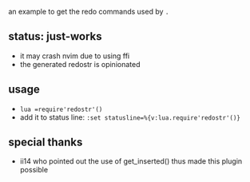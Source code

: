 an example to get the redo commands used by `.`

## status: just-works
* it may crash nvim due to using ffi
* the generated redostr is opinionated

## usage
* `lua =require'redostr'()`
* add it to status line: `:set statusline=%{v:lua.require'redostr'()}`

## special thanks
* ii14 who pointed out the use of get_inserted() thus made this plugin possible
